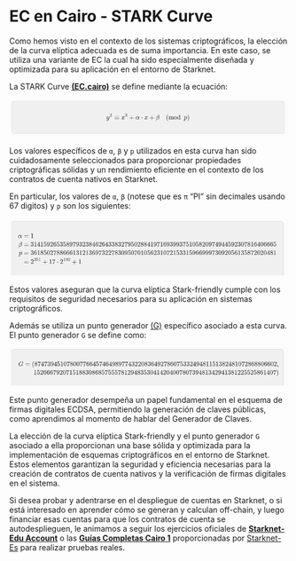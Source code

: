 # EC en Cairo - STARK Curve
Como hemos visto en el contexto de los sistemas criptográficos, la elección de la curva elíptica adecuada es de suma importancia. En este caso, se utiliza una variante de EC la cual ha sido especialmente diseñada y optimizada para su aplicación en el entorno de Starknet.

La STARK Curve [**(EC.cairo)**](https://github.com/starkware-libs/cairo-lang/blob/361fe32d5930db340ea78fe05aedfe706f6c9405/src/starkware/cairo/common/ec.cairo) se define mediante la ecuación:

![graph](./assets/stark_curve.png)
<div align="center">
<em></em>
</div>

Los valores específicos de `α`, `β` y `p` utilizados en esta curva han sido cuidadosamente seleccionados para proporcionar propiedades criptográficas sólidas y un rendimiento eficiente en el contexto de los contratos de cuenta nativos en Starknet.

En particular, los valores de `α`, `β` (notese que es `π` “PI” sin decimales usando 67 digitos) y `p` son los siguientes:

![graph](./assets/stark_curve1.png)
<div align="center">
<em></em>
</div>

Estos valores aseguran que la curva elíptica Stark-friendly cumple con los requisitos de seguridad necesarios para su aplicación en sistemas criptográficos.

Además se utiliza un punto generador [(G)](https://docs.starkware.co/starkex/crypto/stark-curve.html) específico asociado a esta curva. El punto generador `G` se define como:

![graph](./assets/stark_curve_g.png)
<div align="center">
<em></em>
</div>

Este punto generador desempeña un papel fundamental en el esquema de firmas digitales ECDSA, permitiendo la generación de claves públicas, como aprendimos al momento de hablar del Generador de Claves.

La elección de la curva elíptica Stark-friendly y el punto generador `G` asociado a ella proporcionan una base sólida y optimizada para la implementación de esquemas criptográficos en el entorno de Starknet. Estos elementos garantizan la seguridad y eficiencia necesarias para la creación de contratos de cuenta nativos y la verificación de firmas digitales en el sistema.

Si desea probar y adentrarse en el despliegue de cuentas en Starknet, o si está interesado en aprender cómo se generan y calculan off-chain, y luego financiar esas cuentas para que los contratos de cuenta se autodesplieguen, le animamos a seguir los ejercicios oficiales de [**Starknet-Edu Account**](https://github.com/starknet-edu/starknet-accounts/blob/answers/ES%20README.md) o las [**Guías Completas Cairo 1**](https://github.com/Nadai2010/Nadai-StarknetEs-Guia-Cairo1#configuraci%C3%B3n-de-una-cuenta) proporcionadas por [Starknet-Es](https://twitter.com/StarkNetEs) para realizar pruebas reales.